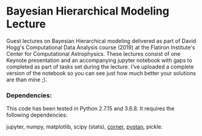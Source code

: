 # Bayesian Hierarchical Modeling Lecture

Guest lectures on Bayesian Hierarchical modeling delivered as part of David Hogg's Computational Data Analysis course (2019) at the Flatiron Institute's Center for Computational Astrophysics. These lectures consist of one Keynote presentation and an accompanying jupyter notebook with gaps to completed as part of tasks set during the lecture. I've uploaded a complete version of the notebook so you can see just how much better your solutions are than mine ;).

### Dependencies:

This code has been tested in Python 2.7.15 and 3.6.8. It requires the following dependencies:

jupyter, numpy, matplotlib, scipy (stats), [corner](https://github.com/sfeeney/bhm_lecture.git), [pystan](https://pystan.readthedocs.io/en/latest/getting_started.html), pickle.
